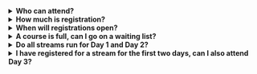 <details>
  <summary><b>Who can attend?</b></summary>
  <br>The event is aimed at NSW researchers, however anyone is welcome to attend.<br/><br/>
</details>
<details>
  <summary><b>How much is registration?</b></summary>
  <br>Registration is free! ResBaz is run by volunteers and our generous host and sponsors cover all overheads, making the event free for participants to attend.<br/><br/>
</details>
<details>
  <summary><b>When will registrations open?</b></summary>
  <br/>Registrations are now open, get in quick!<br/><br/>
</details>
<details>
  <summary><b>A course is full, can I go on a waiting list?</b></summary>
  <br/>Please note that while some courses are very popular and may already be full, we encourage you to join the waiting list. This will mean you may a spot if someone cancels their registration.<br/><br/>
</details>
<details>
  <summary><b>Do all streams run for Day 1 and Day 2?</b></summary>
  <br/>Yes, all workshops/streams run for the first two days; Day 3 will involve informations sessions and hands-on activities.<br/><br/>
</details>
<details>
  <summary><b>I have registered for a stream for the first two days, can I also attend Day 3?</b></summary>
  <br/>You can attend the full three days if you have registered, and in fact we encourage you to! Day 3 is full of fun activities and inspiring talks... a nice way to cap off the skills you have developed in the first two days.<br/><br/>
</details>

